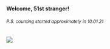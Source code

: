 #### Welcome, 51st stranger!

###### <sup>P.S. counting started approximately in 10.01.21</sup>

<img src="https://kraftwerk28.pp.ua/vcnt.png"></img>
